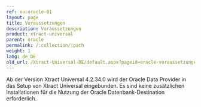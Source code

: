 ```yaml
---
ref: xu-oracle-01
layout: page
title: Voraussetzungen
description: Voraussetzungen
product: xtract-universal
parent: oracle
permalink: /:collection/:path
weight: 1
lang: de_DE
old_url: /Xtract-Universal-DE/default.aspx?pageid=oracle-voraussetzungen
---
```


Ab der Version Xtract Universal 4.2.34.0 wird der Oracle Data Provider in das Setup von Xtract Universal eingebunden. Es sind keine zusätzlichen Installationen für die Nutzung der Oracle Datenbank-Destination erforderlich.
